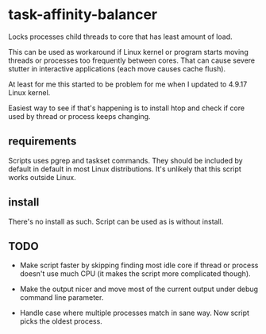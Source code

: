 # task-affinity-balancer
Locks processes child threads to core that has least amount of load.

This can be used as workaround if Linux kernel or program starts moving threads
or processes too frequently between cores. That can cause severe stutter in
interactive applications (each move causes cache flush).

At least for me this started to be problem for me when I updated to 4.9.17
Linux kernel.

Easiest way to see if that's happening is to install htop and check if core
used by thread or process keeps changing.

## requirements
Scripts uses pgrep and taskset commands. They should be included by default in
default in most Linux distributions. It's unlikely that this script works
outside Linux.

## install

There's no install as such. Script can be used as is without install.

## TODO
* Make script faster by skipping finding most idle core if thread or process
doesn't use much CPU (it makes the script more complicated though). 

* Make the output nicer and move most of the current output under debug command
  line parameter.

* Handle case where multiple processes match in sane way. Now script picks the
  oldest process.

